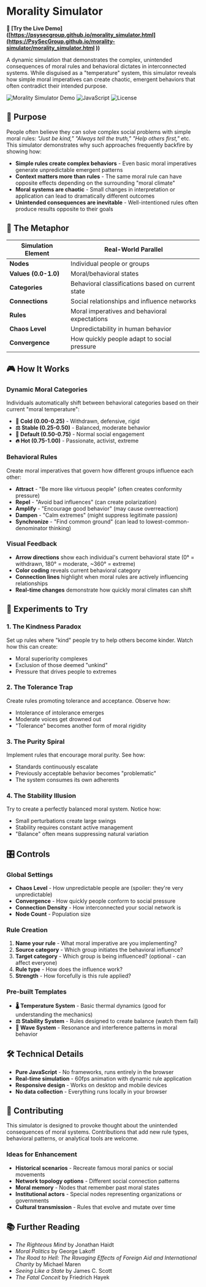 # Morality Simulator

**🚀 [Try the Live Demo]([https://psysecgroup.github.io/morality_simulator.html](https://PsySecGroup.github.io/morality-simulator/morality_simulator.html
))**

A dynamic simulation that demonstrates the complex, unintended consequences of moral rules and behavioral dictates in interconnected systems. While disguised as a "temperature" system, this simulator reveals how simple moral imperatives can create chaotic, emergent behaviors that often contradict their intended purpose.

![Morality Simulator Demo](https://img.shields.io/badge/demo-live-brightgreen) ![JavaScript](https://img.shields.io/badge/JavaScript-ES6-yellow) ![License](https://img.shields.io/badge/license-MIT-blue)

## 🎯 Purpose

People often believe they can solve complex social problems with simple moral rules: _"Just be kind," "Always tell the truth," "Help others first,"_ etc. This simulator demonstrates why such approaches frequently backfire by showing how:

- **Simple rules create complex behaviors** - Even basic moral imperatives generate unpredictable emergent patterns
- **Context matters more than rules** - The same moral rule can have opposite effects depending on the surrounding "moral climate"
- **Moral systems are chaotic** - Small changes in interpretation or application can lead to dramatically different outcomes
- **Unintended consequences are inevitable** - Well-intentioned rules often produce results opposite to their goals

## 🧠 The Metaphor

| Simulation Element | Real-World Parallel |
|-------------------|---------------------|
| **Nodes** | Individual people or groups |
| **Values (0.0-1.0)** | Moral/behavioral states |
| **Categories** | Behavioral classifications based on current state |
| **Connections** | Social relationships and influence networks |
| **Rules** | Moral imperatives and behavioral expectations |
| **Chaos Level** | Unpredictability in human behavior |
| **Convergence** | How quickly people adapt to social pressure |

## 🎮 How It Works

### Dynamic Moral Categories

Individuals automatically shift between behavioral categories based on their current "moral temperature":

- **🧊 Cold (0.00-0.25)** - Withdrawn, defensive, rigid
- **⚖️ Stable (0.25-0.50)** - Balanced, moderate behavior  
- **💜 Default (0.50-0.75)** - Normal social engagement
- **🔥 Hot (0.75-1.00)** - Passionate, activist, extreme

### Behavioral Rules

Create moral imperatives that govern how different groups influence each other:

- **Attract** - "Be more like virtuous people" (often creates conformity pressure)
- **Repel** - "Avoid bad influences" (can create polarization)
- **Amplify** - "Encourage good behavior" (may cause overreaction)
- **Dampen** - "Calm extremes" (might suppress legitimate passion)
- **Synchronize** - "Find common ground" (can lead to lowest-common-denominator thinking)

### Visual Feedback

- **Arrow directions** show each individual's current behavioral state (0° = withdrawn, 180° = moderate, ~360° = extreme)
- **Color coding** reveals current behavioral category
- **Connection lines** highlight when moral rules are actively influencing relationships
- **Real-time changes** demonstrate how quickly moral climates can shift

## 🧪 Experiments to Try

### 1. The Kindness Paradox
Set up rules where "kind" people try to help others become kinder. Watch how this can create:
- Moral superiority complexes
- Exclusion of those deemed "unkind"
- Pressure that drives people to extremes

### 2. The Tolerance Trap
Create rules promoting tolerance and acceptance. Observe how:
- Intolerance of intolerance emerges
- Moderate voices get drowned out
- "Tolerance" becomes another form of moral rigidity

### 3. The Purity Spiral
Implement rules that encourage moral purity. See how:
- Standards continuously escalate
- Previously acceptable behavior becomes "problematic"
- The system consumes its own adherents

### 4. The Stability Illusion
Try to create a perfectly balanced moral system. Notice how:
- Small perturbations create large swings
- Stability requires constant active management
- "Balance" often means suppressing natural variation

## 🎛️ Controls

### Global Settings
- **Chaos Level** - How unpredictable people are (spoiler: they're very unpredictable)
- **Convergence** - How quickly people conform to social pressure
- **Connection Density** - How interconnected your social network is
- **Node Count** - Population size

### Rule Creation
1. **Name your rule** - What moral imperative are you implementing?
2. **Source category** - Which group initiates the behavioral influence?
3. **Target category** - Which group is being influenced? (optional - can affect everyone)
4. **Rule type** - How does the influence work?
5. **Strength** - How forcefully is this rule applied?

### Pre-built Templates
- **🌡️ Temperature System** - Basic thermal dynamics (good for understanding the mechanics)
- **⚖️ Stability System** - Rules designed to create balance (watch them fail)
- **🌊 Wave System** - Resonance and interference patterns in moral behavior

## 🛠️ Technical Details

- **Pure JavaScript** - No frameworks, runs entirely in the browser
- **Real-time simulation** - 60fps animation with dynamic rule application
- **Responsive design** - Works on desktop and mobile devices
- **No data collection** - Everything runs locally in your browser

## 🤝 Contributing

This simulator is designed to provoke thought about the unintended consequences of moral systems. Contributions that add new rule types, behavioral patterns, or analytical tools are welcome.

### Ideas for Enhancement
- **Historical scenarios** - Recreate famous moral panics or social movements
- **Network topology options** - Different social connection patterns
- **Moral memory** - Nodes that remember past moral states
- **Institutional actors** - Special nodes representing organizations or governments
- **Cultural transmission** - Rules that evolve and mutate over time

## 📚 Further Reading

- *The Righteous Mind* by Jonathan Haidt
- *Moral Politics* by George Lakoff  
- *The Road to Hell: The Ravaging Effects of Foreign Aid and International Charity* by Michael Maren
- *Seeing Like a State* by James C. Scott
- *The Fatal Conceit* by Friedrich Hayek

